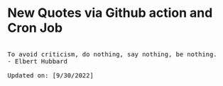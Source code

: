 # New Quotes via Github action and Cron Job

<pre>
<!-- #quote -->
To avoid criticism, do nothing, say nothing, be nothing.
- Elbert Hubbard

Updated on: [9/30/2022]
<!-- #quoteEnd -->
</pre>
